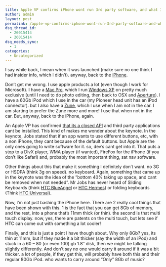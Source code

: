 ```yaml
---
title: Apple VP confirms iPhone wont run 3rd party software, and what I think of it
author: admin
layout: post
permalink: /apple-vp-confirms-iphone-wont-run-3rd-party-software-and-what-i-think-of-it/
dsq_thread_id:
  - 26015414
  - 26015414
dsq_needs_sync:
  - 1
categories:
  - Uncategorized
---
```

I say while back, I mean when it was launched (make sure no one think I had insider info, which I didn&#8217;t). anyway, back to the [iPhone][1]. 

Don&#8217;t get me wrong. I use apple products a lot (even though I work for Microsoft). I have a [Mac Pro][2], which I run [Windows XP][3] on pretty much exclusive (until I need to do photo editing, then back to OSX and [Aperture][4]). I have a 60Gb iPod which I use in the car (my Pioneer head unit has an iPod connector). but I also have a [Zune][5], which I use when I am not in the car. I am starting to prefer the Zune more and more! I use that when not in the car. But, anyway, back to the iPhone, again. 

An Apple VP has confirmed [that its a closed API][6] and third party applications cant be installed. This kind of makes me wonder about the keynote. In the keynote, Jobs stated that if an app wants to use different buttons, etc, with a non iPhone, they cant because of the default buttons. but Apple are the only ones going to write software for it. so, dev&#8217;s cant get into it. That puts a stop to a DivX player, WMA player (if wanted), FireFox for the iPhone (if you don&#8217;t like Safari) and, probably the most important thing,&nbsp;sat nav software.&nbsp;&nbsp;

Other things about this that make it something I definitely don&#8217;t want. no 3G or HSDPA (think 3g on speed). no keyboard. Again, something that came up in the keynote was the idea of the &#8220;bottom 40% taking up space, and cant be removed when not needed&#8221;. Mr Jobs has never heard of Sliding Keyboards (think [HTC BlueAngel][7]&nbsp;or [HTC Hermes][8]) or folding keyboards (Think [HTC Universal][9]). 

Now, I&#8217;m not just bashing the iPhone here. There are 2 really cool things that have been shown with this. 1 is the fact that you can get 8Gb of memory, and the rest, into a phone that&#8217;s 11mm&nbsp;thick (or thin). the second is that multi touch display. now, yes, there are patents on the multi touch, but lets see if HTC can come out with something a lot cooler! 

Finally, and this is just a point I have though about. Why only 8Gb? yes, its thin at 11mm, but if they made it a bit thicker (say the width of an iPod) and stuck in a 60 &#8211; 80 (or even 100) gb 1.8&#8243; disk, then we might be talking slightly differently. And don&#8217;t say no one would carry it around if it was a bit thicker. a lot of people, if they get this, will probably have both this and their regular 80Gb iPod. who wants to carry around &#8220;Only&#8221; 8Gb of music?

 [1]: http://www.apple.com/iphone
 [2]: http://www.apple.com/macpro
 [3]: http://www.microsoft.com/windowsxp
 [4]: http://www.apple.com/aperture
 [5]: http://www.zune.net
 [6]: http://www.tuaw.com/2007/01/10/apple-vps-confirm-no-3rd-party-iphone-apps/
 [7]: http://wiki.xda-developers.com/index.php?pagename=HTC_Blueangel
 [8]: http://wiki.xda-developers.com/index.php?pagename=HTC_Hermes
 [9]: http://wiki.xda-developers.com/index.php?pagename=HTC_Universal
